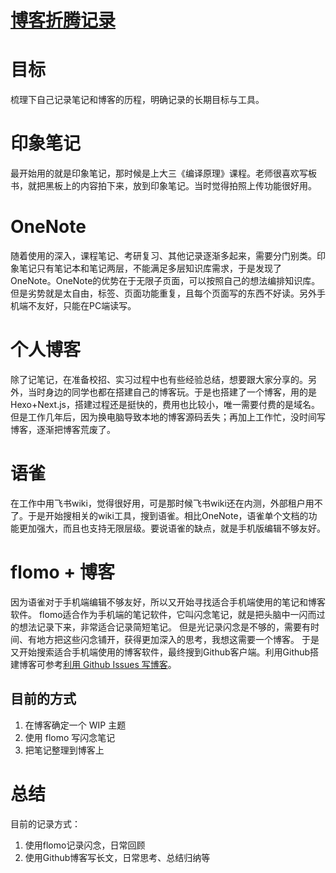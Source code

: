 # [博客折腾记录](https://github.com/zzy131250/gitblog/issues/6)

# 目标
梳理下自己记录笔记和博客的历程，明确记录的长期目标与工具。

# 印象笔记
最开始用的就是印象笔记，那时候是上大三《编译原理》课程。老师很喜欢写板书，就把黑板上的内容拍下来，放到印象笔记。当时觉得拍照上传功能很好用。

# OneNote
随着使用的深入，课程笔记、考研复习、其他记录逐渐多起来，需要分门别类。印象笔记只有笔记本和笔记两层，不能满足多层知识库需求，于是发现了OneNote。OneNote的优势在于无限子页面，可以按照自己的想法编排知识库。但是劣势就是太自由，标签、页面功能重复，且每个页面写的东西不好读。另外手机端不友好，只能在PC端读写。

# 个人博客
除了记笔记，在准备校招、实习过程中也有些经验总结，想要跟大家分享的。另外，当时身边的同学也都在搭建自己的博客玩。于是也搭建了一个博客，用的是Hexo+Next.js，搭建过程还是挺快的，费用也比较小，唯一需要付费的是域名。
但是工作几年后，因为换电脑导致本地的博客源码丢失；再加上工作忙，没时间写博客，逐渐把博客荒废了。

# 语雀
在工作中用飞书wiki，觉得很好用，可是那时候飞书wiki还在内测，外部租户用不了。于是开始搜相关的wiki工具，搜到语雀。相比OneNote，语雀单个文档的功能更加强大，而且也支持无限层级。要说语雀的缺点，就是手机版编辑不够友好。

# flomo + 博客
因为语雀对于手机端编辑不够友好，所以又开始寻找适合手机端使用的笔记和博客软件。
flomo适合作为手机端的笔记软件，它叫闪念笔记，就是把头脑中一闪而过的想法记录下来，非常适合记录简短笔记。
但是光记录闪念是不够的，需要有时间、有地方把这些闪念铺开，获得更加深入的思考，我想这需要一个博客。
于是又开始搜索适合手机端使用的博客软件，最终搜到Github客户端。利用Github搭建博客可参考[利用 Github Issues 写博客](https://github.com/zzy131250/gitblog/issues/3)。

## 目前的方式
1. 在博客确定一个 WIP 主题
2. 使用 flomo 写闪念笔记
3. 把笔记整理到博客上

# 总结
目前的记录方式：
1. 使用flomo记录闪念，日常回顾
2. 使用Github博客写长文，日常思考、总结归纳等